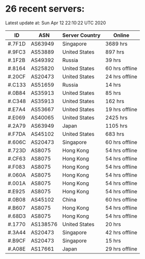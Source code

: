 # 26 recent servers:

Latest update at: Sun Apr 12 22:10:22 UTC 2020

| ID | ASN | Server Country | Online |
| -- | --- | -------------- | ------ |
| #.7F1D | AS63949 | Singapore | 3689 hrs |
| #.9FC3 | AS53889 | United States | 897 hrs |
| #.1F2B | AS49392 | Russia | 39 hrs |
| #.8164 | AS25820 | United States | 60 hrs offline |
| #.20CF | AS20473 | United States | 24 hrs offline |
| #.C133 | AS51659 | Russia | 14 hrs |
| #.0B84 | AS35913 | United States | 85 hrs |
| #.C348 | AS35913 | United States | 162 hrs |
| #.E7A4 | AS53667 | United States | 19 hrs offline |
| #.E069 | AS40065 | United States | 2425 hrs |
| #.2A79 | AS63949 | Japan | 1105 hrs |
| #.F7DA | AS45102 | United States | 683 hrs |
| #.606C | AS20473 | Singapore | 60 hrs offline |
| #.723D | AS8075 | Hong Kong | 54 hrs offline |
| #.CF63 | AS8075 | Hong Kong | 54 hrs offline |
| #.F083 | AS8075 | Hong Kong | 54 hrs offline |
| #.060A | AS8075 | Hong Kong | 54 hrs offline |
| #.001A | AS8075 | Hong Kong | 54 hrs offline |
| #.E925 | AS8075 | Hong Kong | 54 hrs offline |
| #.0B08 | AS45102 | China | 60 hrs offline |
| #.B607 | AS8075 | Hong Kong | 54 hrs offline |
| #.68D3 | AS8075 | Hong Kong | 54 hrs offline |
| #.1770 | AS138576 | United States | 20 hrs |
| #.3A44 | AS20473 | Singapore | 42 hrs offline |
| #.B9CF | AS20473 | Singapore | 15 hrs |
| #.A08E | AS17661 | Japan | 29 hrs offline |

